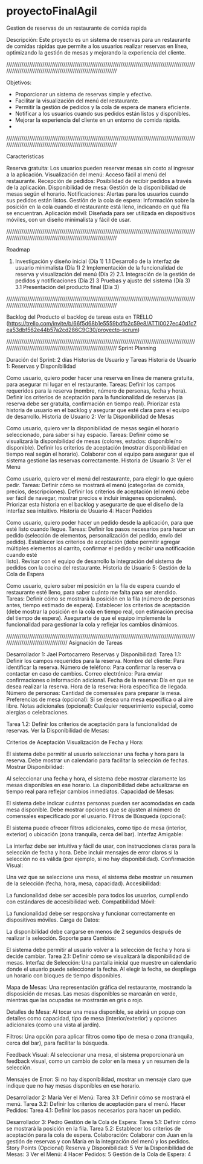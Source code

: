 # proyectoFinalAgil
Gestion de reservas de un restaurante de comida rapida 

Descripción:
Este proyecto es un sistema de reservas para un restaurante de comidas rápidas que permite a los usuarios realizar reservas en línea, optimizando la gestión de mesas y mejorando la experiencia del cliente.

/////////////////////////////////////////////////////////////////////////////////////////////////////////////////////////////////////////////////////////////

Objetivos:
- Proporcionar un sistema de reservas simple y efectivo.
- Facilitar la visualización del menú del restaurante.
- Permitir la gestión de pedidos y la cola de espera de manera eficiente.
- Notificar a los usuarios cuando sus pedidos están listos y disponibles.
- Mejorar la experiencia del cliente en un entorno de comida rápida.
- 
/////////////////////////////////////////////////////////////////////////////////////////////////////////////////////////////////////////////////////////////

Caracteristicas

Reserva gratuita: Los usuarios pueden reservar mesas sin costo al ingresar a la aplicación.
Visualización del menú: Acceso fácil al menú del restaurante.
Recepción de pedidos: Posibilidad de recibir pedidos a través de la aplicación.
Disponibilidad de mesa: Gestión de la disponibilidad de mesas según el horario.
Notificaciones: Alertas para los usuarios cuando sus pedidos están listos.
Gestión de la cola de espera: Información sobre la posición en la cola cuando el restaurante está lleno, indicando en qué fila se encuentran.
Aplicación móvil: Diseñada para ser utilizada en dispositivos móviles, con un diseño minimalista y fácil de usar.

/////////////////////////////////////////////////////////////////////////////////////////////////////////////////////////////////////////////////////////////
 
 Roadmap
1. Investigación y diseño inicial (Día 1)
1.1 Desarrollo de la interfaz de usuario minimalista (Día 1)
2 Implementación de la funcionalidad de reserva y visualización del menú (Día 2)
2.1. Integración de la gestión de pedidos y notificaciones (Día 2)
3 Pruebas y ajuste del sistema (Día 3)
3.1 Presentación del producto final (Día 3)
   
/////////////////////////////////////////////////////////////////////////////////////////////////////////////////////////////////////////////////////////////

Backlog del Producto
el backlog de tareas esta en TRELLO (https://trello.com/invite/b/66f5d68b1e5559bdfb2c59e8/ATTI0027ec40d1c7ea53dbf562e44b57a2cd286C9C30/proyecto-scrum)

/////////////////////////////////////////////////////////////////////////////////////////////////////////////////////////////////////////////////////////////
Sprint Planning

Duración del Sprint: 2 días
Historias de Usuario y Tareas
Historia de Usuario 1: Reservas y Disponibilidad

Como usuario, quiero poder hacer una reserva en línea de manera gratuita, para asegurar mi lugar en el restaurante.
Tareas:
  Definir los campos requeridos para la reserva (nombre, número de personas, fecha y hora).
  Definir los criterios de aceptación para la funcionalidad de reservas (la reserva debe ser gratuita, confirmación en tiempo real).
  Priorizar esta historia de usuario en el backlog y asegurar que esté clara para el equipo de desarrollo.
  Historia de Usuario 2: Ver la Disponibilidad de Mesas

Como usuario, quiero ver la disponibilidad de mesas según el horario seleccionado, para saber si hay espacio.
Tareas:
  Definir cómo se visualizará la disponibilidad de mesas (colores, estados: disponible/no disponible).
  Definir los criterios de aceptación (mostrar disponibilidad en tiempo real según el horario).
  Colaborar con el equipo para asegurar que el sistema gestione las reservas correctamente.
  Historia de Usuario 3: Ver el Menú

Como usuario, quiero ver el menú del restaurante, para elegir lo que quiero pedir.
Tareas:
  Definir cómo se mostrará el menú (categorías de comida, precios, descripciones).
  Definir los criterios de aceptación (el menú debe ser fácil de navegar, mostrar precios e incluir imágenes opcionales).
  Priorizar esta historia en el backlog y asegurarte de que el diseño de la interfaz sea intuitivo.
  Historia de Usuario 4: Hacer Pedidos

Como usuario, quiero poder hacer un pedido desde la aplicación, para que esté listo cuando llegue.
Tareas:
  Definir los pasos necesarios para hacer un pedido (selección de elementos, personalización del pedido, envío del pedido).
  Establecer los criterios de aceptación (debe permitir agregar múltiples elementos al carrito, confirmar el pedido y recibir una notificación cuando esté   
  listo).
  Revisar con el equipo de desarrollo la integración del sistema de pedidos con la cocina del restaurante.
  Historia de Usuario 5: Gestión de la Cola de Espera

Como usuario, quiero saber mi posición en la fila de espera cuando el restaurante esté lleno, para saber cuánto me falta para ser atendido.
Tareas:
  Definir cómo se mostrará la posición en la fila (número de personas antes, tiempo estimado de espera).
  Establecer los criterios de aceptación (debe mostrar la posición en la cola en tiempo real, con estimación precisa del tiempo de espera).
  Asegurarte de que el equipo implemente la funcionalidad para gestionar la cola y reflejar los cambios dinámicos.
  
///////////////////////////////////////////////////////////////////////////////////////////////////////////////////////////////////
Asignación de Tareas

Desarrollador 1: Jael Portocarrero
Reservas y Disponibilidad:
  Tarea 1.1: Definir los campos requeridos para la reserva.
  Nombre del cliente: Para identificar la reserva.
Número de teléfono: Para confirmar la reserva o contactar en caso de cambios.
Correo electrónico: Para enviar confirmaciones o información adicional.
Fecha de la reserva: Día en que se desea realizar la reserva.
Hora de la reserva: Hora específica de llegada.
Número de personas: Cantidad de comensales para preparar la mesa.
Preferencias de mesa (opcional): Si se desea una mesa específica o al aire libre.
Notas adicionales (opcional): Cualquier requerimiento especial, como alergias o celebraciones.

  Tarea 1.2: Definir los criterios de aceptación para la funcionalidad de reservas.
Ver la Disponibilidad de Mesas:

Criterios de Aceptación
Visualización de Fecha y Hora:

El sistema debe permitir al usuario seleccionar una fecha y hora para la reserva.
Debe mostrar un calendario para facilitar la selección de fechas.
Mostrar Disponibilidad:

Al seleccionar una fecha y hora, el sistema debe mostrar claramente las mesas disponibles en ese horario.
La disponibilidad debe actualizarse en tiempo real para reflejar cambios inmediatos.
Capacidad de Mesas:

El sistema debe indicar cuántas personas pueden ser acomodadas en cada mesa disponible.
Debe mostrar opciones que se ajusten al número de comensales especificado por el usuario.
Filtros de Búsqueda (opcional):

El sistema puede ofrecer filtros adicionales, como tipo de mesa (interior, exterior) o ubicación (zona tranquila, cerca del bar).
Interfaz Amigable:

La interfaz debe ser intuitiva y fácil de usar, con instrucciones claras para la selección de fecha y hora.
Debe incluir mensajes de error claros si la selección no es válida (por ejemplo, si no hay disponibilidad).
Confirmación Visual:

Una vez que se seleccione una mesa, el sistema debe mostrar un resumen de la selección (fecha, hora, mesa, capacidad).
Accesibilidad:

La funcionalidad debe ser accesible para todos los usuarios, cumpliendo con estándares de accesibilidad web.
Compatibilidad Móvil:

La funcionalidad debe ser responsiva y funcionar correctamente en dispositivos móviles.
Carga de Datos:

La disponibilidad debe cargarse en menos de 2 segundos después de realizar la selección.
Soporte para Cambios:

El sistema debe permitir al usuario volver a la selección de fecha y hora si decide cambiar.
  Tarea 2.1: Definir cómo se visualizará la disponibilidad de mesas.
  Interfaz de Selección: Una pantalla inicial que muestre un calendario donde el usuario puede seleccionar la fecha. Al elegir la fecha, se despliega un horario con bloques de tiempo disponibles.

Mapa de Mesas: Una representación gráfica del restaurante, mostrando la disposición de mesas. Las mesas disponibles se marcarán en verde, mientras que las ocupadas se mostrarán en gris o rojo.

Detalles de Mesa: Al tocar una mesa disponible, se abrirá un popup con detalles como capacidad, tipo de mesa (interior/exterior) y opciones adicionales (como una vista al jardín).

Filtros: Una opción para aplicar filtros como tipo de mesa o zona (tranquila, cerca del bar), para facilitar la búsqueda.

Feedback Visual: Al seleccionar una mesa, el sistema proporcionará un feedback visual, como un cambio de color en la mesa y un resumen de la selección.

Mensajes de Error: Si no hay disponibilidad, mostrar un mensaje claro que indique que no hay mesas disponibles en ese horario.
  
Desarrollador 2: María
Ver el Menú:
  Tarea 3.1: Definir cómo se mostrará el menú.
  Tarea 3.2: Definir los criterios de aceptación para el menú.
Hacer Pedidos:
  Tarea 4.1: Definir los pasos necesarios para hacer un pedido.
  
Desarrollador 3: Pedro
Gestión de la Cola de Espera:
  Tarea 5.1: Definir cómo se mostrará la posición en la fila.
  Tarea 5.2: Establecer los criterios de aceptación para la cola de espera.
Colaboración:
Colaborar con Juan en la gestión de reservas y con María en la integración del menú y los pedidos.
Story Points (Opcional)
Reserva y Disponibilidad: 5
Ver la Disponibilidad de Mesas: 3
Ver el Menú: 4
Hacer Pedidos: 5
Gestión de la Cola de Espera: 4


